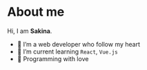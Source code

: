 # About me

Hi, I am **Sakina**. 

 - 🍰 I’m a web developer who follow my heart
 - 🌈 I’m current learning `React`, `Vue.js`
 - 🌸 Programming with love
